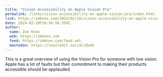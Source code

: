 ```yaml
---
title: "Vision Accessibility on Apple Vision Pro"
permalink: /links/vision-accessibility-on-apple-vision-pro/index.html
link: https://zmknox.com/2024/02/18/vision-accessibility-on-apple-vision-pro
date: 2024-02-20T10:54:56.550Z
author: 
  name: Zoe Knox
  web: https://zmknox.com
  feed: https://zmknox.com/feed.xml
  mastodon: https://snailedit.social/@zmk
---
```


This is a great overview of using the Vision Pro for someone with low vision. Apple has a lot of faults but their commitment to making their products accessible should be applauded.
